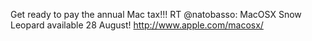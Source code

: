 <!--
id: 171058292
link: http://kevinisom.info/post/171058292/get-ready-to-pay-the-annual-mac-tax-rt
slug: get-ready-to-pay-the-annual-mac-tax-rt
date: Tue Aug 25 2009 17:05:20 GMT+1200 (NZST)
raw: {"blog_name":"kevinisom","id":171058292,"post_url":"http://kevinisom.info/post/171058292/get-ready-to-pay-the-annual-mac-tax-rt","slug":"get-ready-to-pay-the-annual-mac-tax-rt","type":"text","date":"2009-08-25 05:05:20 GMT","timestamp":1251176720,"state":"published","format":"html","reblog_key":"DeGTsWtS","tags":[],"short_url":"http://tmblr.co/Zw68YyACYHq","highlighted":[],"feed_item":"http://twitter.com/kev_nz/statuses/3522192643","from_feed_id":"650289","note_count":0,"title":null,"body":"<p>Get ready to pay the annual Mac tax!!! RT @natobasso: MacOSX Snow Leopard available 28 August! <a href=\"http://www.apple.com/macosx/\" target=\"_blank\">http://www.apple.com/macosx/</a></p>"}
publish: 2009-08-025
tags: 
title: null
-->


Get ready to pay the annual Mac tax!!! RT @natobasso: MacOSX Snow
Leopard available 28 August! <http://www.apple.com/macosx/>


